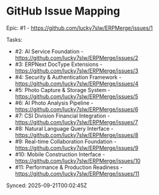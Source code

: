 # GitHub Issue Mapping

Epic: #1 - https://github.com/lucky7slw/ERPMerge/issues/1

Tasks:
- #2: AI Service Foundation - https://github.com/lucky7slw/ERPMerge/issues/2
- #3: ERPNext DocType Extensions - https://github.com/lucky7slw/ERPMerge/issues/3
- #4: Security & Authentication Framework - https://github.com/lucky7slw/ERPMerge/issues/4
- #5: Photo Capture & Storage System - https://github.com/lucky7slw/ERPMerge/issues/5
- #6: AI Photo Analysis Pipeline - https://github.com/lucky7slw/ERPMerge/issues/6
- #7: CSI Division Financial Integration - https://github.com/lucky7slw/ERPMerge/issues/7
- #8: Natural Language Query Interface - https://github.com/lucky7slw/ERPMerge/issues/8
- #9: Real-time Collaboration Foundation - https://github.com/lucky7slw/ERPMerge/issues/9
- #10: Mobile Construction Interface - https://github.com/lucky7slw/ERPMerge/issues/10
- #11: Performance & Production Readiness - https://github.com/lucky7slw/ERPMerge/issues/11

Synced: 2025-09-21T00:02:45Z
